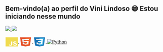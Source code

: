 ## Bem-vindo(a) ao perfil do Vini Lindoso 😁 Estou iniciando nesse mundo

 <div>
   <a href="https://github.com/vini-Lindoso">
   <img height="180em" src="https://github-readme-stats.vercel.app/api?username=vini-Lindoso&show_icons=true&theme=synthwave&include_all_commits=true&count_private=true"/>
   <img height="180em" src="https://github-readme-stats.vercel.app/api/top-langs/?username=vini-Lindoso&layout=compact&langs_count=7&theme=tokyonight"/>

</div>
<div style="display: inline_block"><br>
  <img align="center" alt="Js" height="30" width="40" src="https://raw.githubusercontent.com/devicons/devicon/master/icons/javascript/javascript-plain.svg">
  <img align="center" alt="HTML" height="30" width="40" src="https://raw.githubusercontent.com/devicons/devicon/master/icons/html5/html5-original.svg">
  <img align="center" alt="CSS" height="30" width="40" src="https://raw.githubusercontent.com/devicons/devicon/master/icons/css3/css3-original.svg">
  <img align="center" alt="Python" height="30" width="40" 
src="https://cdn.jsdelivr.net/gh/devicons/devicon/icons/python/python-original.svg" />
</div>
